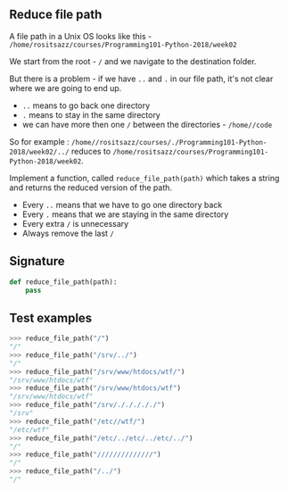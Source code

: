 ## Reduce file path

A file path in a Unix OS looks like this - `/home/rositsazz/courses/Programming101-Python-2018/week02`

We start from the root - `/` and we navigate to the destination folder.

But there is a problem - if we have `..` and `.` in our file path, it's not clear where we are going to end up.

* `..` means to go back one directory
* `.`  means to stay in the same directory
* we can have more then one `/` between the directories - `/home//code`

So for example : `/home//rositsazz/courses/./Programming101-Python-2018/week02/../` reduces to `/home/rositsazz/courses/Programming101-Python-2018/week02`.


Implement a function, called `reduce_file_path(path)` which takes a string and returns the reduced version of the path.

* Every `..` means that we have to go one directory back
* Every `.` means that we are staying in the same directory
* Every extra `/` is unnecessary
* Always remove the last `/`

## Signature
```python
def reduce_file_path(path):
    pass
```

## Test examples
```python
>>> reduce_file_path("/")
"/"
>>> reduce_file_path("/srv/../")
"/"
>>> reduce_file_path("/srv/www/htdocs/wtf/")
"/srv/www/htdocs/wtf"
>>> reduce_file_path("/srv/www/htdocs/wtf")
"/srv/www/htdocs/wtf"
>>> reduce_file_path("/srv/./././././")
"/srv"
>>> reduce_file_path("/etc//wtf/")
"/etc/wtf"
>>> reduce_file_path("/etc/../etc/../etc/../")
"/"
>>> reduce_file_path("//////////////")
"/"
>>> reduce_file_path("/../")
"/"
```

